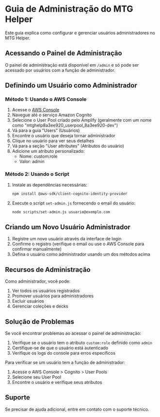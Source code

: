 # Guia de Administração do MTG Helper

Este guia explica como configurar e gerenciar usuários administradores no MTG Helper.

## Acessando o Painel de Administração

O painel de administração está disponível em `/admin` e só pode ser acessado por usuários com a função de administrador.

## Definindo um Usuário como Administrador

### Método 1: Usando o AWS Console

1. Acesse o [AWS Console](https://console.aws.amazon.com/)
2. Navegue até o serviço Amazon Cognito
3. Selecione o User Pool criado pelo Amplify (geralmente com um nome como "mtghelp8a3ee920_userpool_8a3ee920-dev")
4. Vá para a guia "Users" (Usuários)
5. Encontre o usuário que deseja tornar administrador
6. Clique no usuário para ver seus detalhes
7. Vá para a seção "User attributes" (Atributos do usuário)
8. Adicione um atributo personalizado:
   - Nome: custom:role
   - Valor: admin

### Método 2: Usando o Script

1. Instale as dependências necessárias:
   ```bash
   npm install @aws-sdk/client-cognito-identity-provider
   ```

2. Execute o script `set-admin.js` fornecendo o email do usuário:
   ```bash
   node scripts/set-admin.js usuario@exemplo.com
   ```

## Criando um Novo Usuário Administrador

1. Registre um novo usuário através da interface de login
2. Confirme o registro (verifique o email ou use o AWS Console para confirmar manualmente)
3. Defina o usuário como administrador usando um dos métodos acima

## Recursos de Administração

Como administrador, você pode:

1. Ver todos os usuários registrados
2. Promover usuários para administradores
3. Excluir usuários
4. Gerenciar coleções e decks

## Solução de Problemas

Se você encontrar problemas ao acessar o painel de administração:

1. Verifique se o usuário tem o atributo `custom:role` definido como `admin`
2. Certifique-se de que o usuário está autenticado
3. Verifique os logs do console para erros específicos

Para verificar se um usuário tem a função de administrador:

1. Acesse o AWS Console > Cognito > User Pools
2. Selecione seu User Pool
3. Encontre o usuário e verifique seus atributos

## Suporte

Se precisar de ajuda adicional, entre em contato com o suporte técnico.